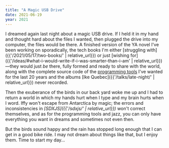 ```yaml
---
title: "A Magic USB Drive"
date: 2021-06-19
year: 2021
---
```


I dreamed again last night about a magic USB drive.
If I held it in my hand and thought hard about the files I wanted,
then plugged the drive into my computer,
the files would be there.
A finished version of the YA novel I've been working on sporadically,
the tech books I'm either [struggling with]({{'/2021/05/17/two-books/' | relative_url}})
or just [wishing for]({{'/ideas/#what-i-would-write-if-i-was-smarter-than-i-am' | relative_url}})—they
would just *be* there,
fully formed and ready to share with the world,
along with the complete source code of the [programming tools](https://queue.acm.org/detail.cfm?id=1039534)
I've wanted for the last 20 years
and the albums [Ike Quebec]({{'/talks/late-night/' | relative_url}}) never recorded.

Then the exuberance of the birds in our back yard woke me up
and I had to return a world in which my hands hurt when I type
and my brain hurts when I word.
Iffy won't escape from Antarctica by magic;
the errors and inconsistencies in *[SDXJS]({{'/sdxjs/' | relative_url}})* won't correct themselves,
and as for the programming tools and jazz,
you can only have everything you want in dreams and sometimes not even then.

But the birds sound happy
and the rain has stopped long enough that I can get in a good bike ride.
I may not dream about things like that,
but I enjoy them.
Time to start my day…
